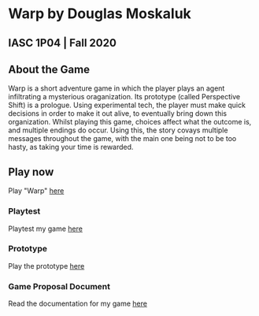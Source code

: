 # Warp by Douglas Moskaluk
## IASC 1P04 | Fall 2020

## About the Game

Warp is a short adventure game in which the player plays an agent infiltrating a mysterious oraganization. Its prototype (called Perspective Shift) is a prologue. Using experimental tech, the player must make quick decisions in order to make it out alive, to eventually bring down this organization. Whilst playing this game, choices affect what the outcome is, and multiple endings do occur. Using this, the story covays multiple messages throughout the game, with the main one being not to be too hasty, as taking your time is rewarded.

## Play now

Play "Warp" [here](final_build/WarpFinal.html)

### Playtest

Playtest my game [here](playtest/playtest)

### Prototype

Play the prototype [here](prototype/TwineGamePrototype.html)

### Game Proposal Document

Read the documentation for my game [here](builds/Game_Proposal_Document_moskaluk_douglas.docx)



